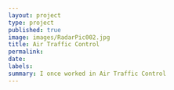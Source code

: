 ```yaml
---
layout: project
type: project
published: true
image: images/RadarPic002.jpg
title: Air Traffic Control
permalink: 
date: 
labels:
summary: I once worked in Air Traffic Control
---
```

